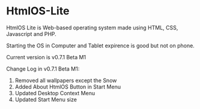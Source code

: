 # HtmlOS-Lite

HtmlOS Lite is Web-based operating system made using HTML, CSS, Javascript and PHP.

Starting the OS in Computer and Tablet expirence is good but not on phone.

Current version is v0.7.1 Beta M1

Change Log in v0.7.1 Beta M1:
1. Removed all wallpapers except the Snow
2. Added About HtmlOS Button in Start Menu
3. Updated Desktop Context Menu
4. Updated Start Menu size
